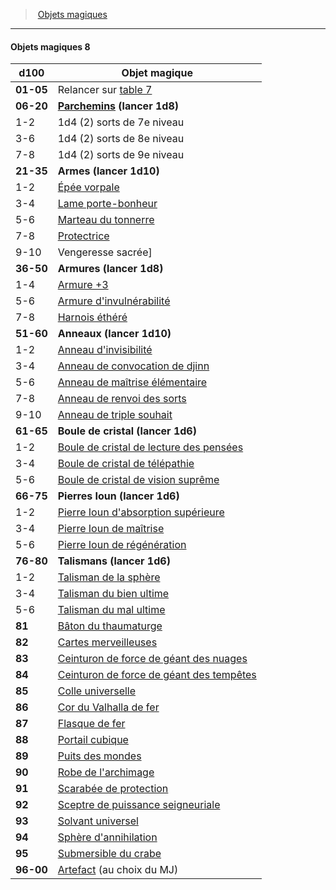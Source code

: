 ﻿---
!GenericItem
Name: Objets magiques 8
Id: magicitems_hd.md#objets-magiques-8
ParentLink: magicitems_hd.md#objets-magiques
ParentName: Objets magiques
NameLevel: 4
Attributes: {}
AttributesDictionary: >+
  {}

---
> [Objets magiques](hd_magicitems.md)

---

#### Objets magiques 8

|d100|Objet magique|
|---|---|
|**01-05**|Relancer sur [table 7](hd_magicitems_objets_magiques_7.md)|
|**06-20**|**[Parchemins](hd_magicitems_az_parchemin_magique.md) (lancer 1d8)**|
|1-2|1d4 (2) sorts de 7e niveau|
|3-6|1d4 (2) sorts de 8e niveau|
|7-8|1d4 (2) sorts de 9e niveau|
|**21-35**|**Armes (lancer 1d10)**|
|1-2|[Épée vorpale](hd_magicitems_az_epee_vorpale.md)|
|3-4|[Lame porte-bonheur](hd_magicitems_az_lame_porte_bonheur.md)|
|5-6|[Marteau du tonnerre](hd_magicitems_az_marteau_du_tonnerre.md)|
|7-8|[Protectrice](hd_magicitems_az_protectrice.md)|
|9-10|Vengeresse sacrée]|
|**36-50**|**Armures (lancer 1d8)**|
|1-4|[Armure +3](hd_magicitems_az_armure_1_2_ou_3.md)|
|5-6|[Armure d'invulnérabilité](hd_magicitems_az_armure_dinvulnerabilite.md)|
|7-8|[Harnois éthéré](hd_magicitems_az_harnois_ethere.md)|
|**51-60**|**Anneaux (lancer 1d10)**|
|1-2|[Anneau d'invisibilité](hd_magicitems_az_anneau_dinvisibilite.md)|
|3-4|[Anneau de convocation de djinn](hd_magicitems_az_anneau_de_convocation_de_djinn.md)|
|5-6|[Anneau de maîtrise élémentaire](hd_magicitems_az_anneau_de_maitrise_elementaire.md)|
|7-8|[Anneau de renvoi des sorts](hd_magicitems_az_anneau_de_renvoi_des_sorts.md)|
|9-10|[Anneau de triple souhait](hd_magicitems_az_anneau_de_triple_souhait.md)|
|**61-65**|**Boule de cristal (lancer 1d6)**|
|1-2|[Boule de cristal de lecture des pensées](hd_magicitems_az_boule_de_cristal.md)|
|3-4|[Boule de cristal de télépathie](hd_magicitems_az_boule_de_cristal.md)|
|5-6|[Boule de cristal de vision suprême](hd_magicitems_az_boule_de_cristal.md)|
|**66-75**|**Pierres Ioun (lancer 1d6)**|
|1-2|[Pierre Ioun d'absorption supérieure](hd_magicitems_az_pierre_ioun.md)|
|3-4|[Pierre Ioun de maîtrise](hd_magicitems_az_pierre_ioun.md)|
|5-6|[Pierre Ioun de régénération](hd_magicitems_az_pierre_ioun.md)|
|**76-80**|**Talismans (lancer 1d6)**|
|1-2|[Talisman de la sphère](hd_magicitems_az_talisman_de_la_sphere.md)|
|3-4|[Talisman du bien ultime](hd_magicitems_az_talisman_du_bien_ultime.md)|
|5-6|[Talisman du mal ultime](hd_magicitems_az_talisman_du_mal_ultime.md)|
|**81**|[Bâton du thaumaturge](hd_magicitems_az_baton_du_thaumaturge.md)|
|**82**|[Cartes merveilleuses](hd_magicitems_az_cartes_merveilleuses.md)|
|**83**|[Ceinturon de force de géant des nuages](hd_magicitems_az_ceinturon_de_force_de_geant.md)|
|**84**|[Ceinturon de force de géant des tempêtes](hd_magicitems_az_ceinturon_de_force_de_geant.md)|
|**85**|[Colle universelle](hd_magicitems_az_colle_universelle.md)|
|**86**|[Cor du Valhalla de fer](hd_magicitems_az_cor_du_valhalla.md)|
|**87**|[Flasque de fer](hd_magicitems_az_flasque_de_fer.md)|
|**88**|[Portail cubique](hd_magicitems_az_portail_cubique.md)|
|**89**|[Puits des mondes](hd_magicitems_az_puits_des_mondes.md)|
|**90**|[Robe de l'archimage](hd_magicitems_az_robe_de_larchimage.md)|
|**91**|[Scarabée de protection](hd_magicitems_az_scarabee_de_protection.md)|
|**92**|[Sceptre de puissance seigneuriale](hd_magicitems_az_sceptre_de_puissance_seigneuriale.md)|
|**93**|[Solvant universel](hd_magicitems_az_solvant_universel.md)|
|**94**|[Sphère d'annihilation](hd_magicitems_az_sphere_dannihilation.md)|
|**95**|[Submersible du crabe](hd_magicitems_az_submersible_du_crabe.md)|
|**96-00**|[Artefact](hd_artifacts.md) (au choix du MJ)|

